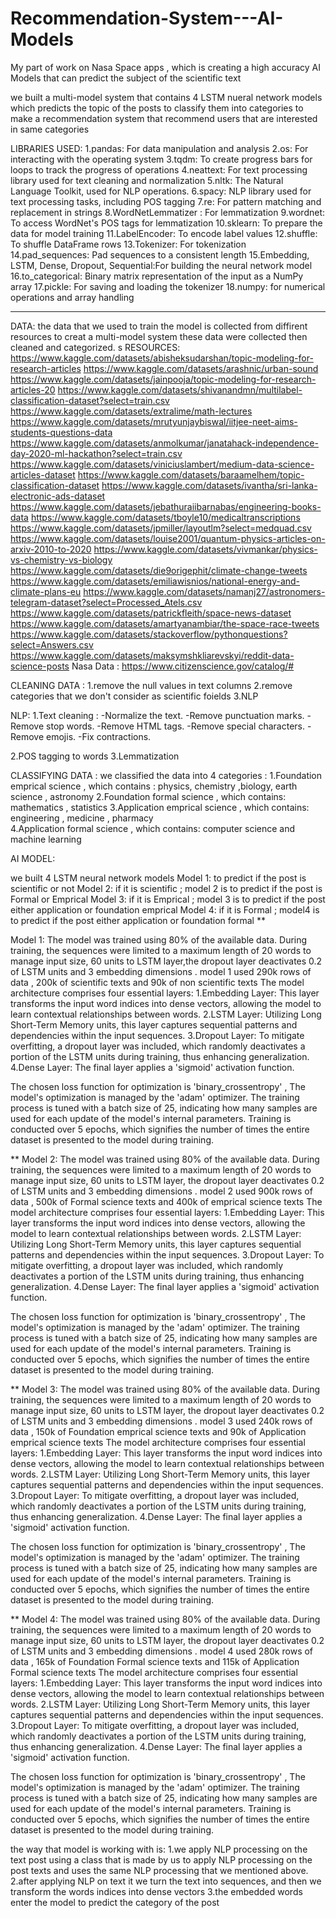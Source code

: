 # Recommendation-System---AI-Models
My part of work on Nasa Space apps , which is creating a high accuracy AI Models that can predict the subject of the scientific text 

we built a multi-model system that contains 4 LSTM nueral network models
which predicts the topic of the posts to classify them into categories to make a recommendation system
that recommend users that are interested in same categories 



LIBRARIES USED:
1.pandas: For data manipulation and analysis
2.os: For interacting with the operating system
3.tqdm: To create progress bars for loops to track the progress of operations
4.neattext: For text processing library used for text cleaning and normalization
5.nltk: The Natural Language Toolkit, used for NLP operations.
6.spacy: NLP library used for text processing tasks, including POS tagging 
7.re: For pattern matching and replacement in strings
8.WordNetLemmatizer : For lemmatization
9.wordnet: To access WordNet's POS tags for lemmatization
10.sklearn: To prepare the data for model training
11.LabelEncoder: To encode label values
12.shuffle: To shuffle DataFrame rows
13.Tokenizer: For tokenization
14.pad_sequences: Pad sequences to a consistent length
15.Embedding, LSTM, Dense, Dropout, Sequential:For building the neural network model
16.to_categorical: Binary matrix representation of the input as a NumPy array
17.pickle: For saving and loading the tokenizer
18.numpy: for numerical operations and array handling


*****
DATA:
the data that we used to train the model is collected from diffirent resources to creat a multi-model system
these data were collected then cleaned and categorized.
s
RESOURCES:
https://www.kaggle.com/datasets/abisheksudarshan/topic-modeling-for-research-articles
https://www.kaggle.com/datasets/arashnic/urban-sound
https://www.kaggle.com/datasets/jainpooja/topic-modeling-for-research-articles-20
https://www.kaggle.com/datasets/shivanandmn/multilabel-classification-dataset?select=train.csv
https://www.kaggle.com/datasets/extralime/math-lectures
https://www.kaggle.com/datasets/mrutyunjaybiswal/iitjee-neet-aims-students-questions-data
https://www.kaggle.com/datasets/anmolkumar/janatahack-independence-day-2020-ml-hackathon?select=train.csv
https://www.kaggle.com/datasets/viniciuslambert/medium-data-science-articles-dataset
https://www.kaggle.com/datasets/baraamelhem/topic-classification-dataset
https://www.kaggle.com/datasets/ivantha/sri-lanka-electronic-ads-dataset
https://www.kaggle.com/datasets/jebathuraiibarnabas/engineering-books-data
https://www.kaggle.com/datasets/tboyle10/medicaltranscriptions
https://www.kaggle.com/datasets/jpmiller/layoutlm?select=medquad.csv
https://www.kaggle.com/datasets/louise2001/quantum-physics-articles-on-arxiv-2010-to-2020
https://www.kaggle.com/datasets/vivmankar/physics-vs-chemistry-vs-biology
https://www.kaggle.com/datasets/die9origephit/climate-change-tweets
https://www.kaggle.com/datasets/emiliawisnios/national-energy-and-climate-plans-eu
https://www.kaggle.com/datasets/namanj27/astronomers-telegram-dataset?select=Processed_Atels.csv
https://www.kaggle.com/datasets/patrickfleith/space-news-dataset
https://www.kaggle.com/datasets/amartyanambiar/the-space-race-tweets
https://www.kaggle.com/datasets/stackoverflow/pythonquestions?select=Answers.csv
https://www.kaggle.com/datasets/maksymshkliarevskyi/reddit-data-science-posts
Nasa Data : https://www.citizenscience.gov/catalog/#

CLEANING DATA :
1.remove the null values in text columns 
2.remove categories that we don't consider as scientific foields
3.NLP

NLP:
1.Text cleaning :
	-Normalize the text.
	-Remove punctuation marks.
	-Remove stop words.
	-Remove HTML tags.
	-Remove special characters.
	-Remove emojis.
	-Fix contractions.

2.POS tagging to words 
3.Lemmatization


CLASSIFYING DATA :
we classified the data into 4 categories : 
1.Foundation emprical science , which contains : physics, chemistry ,biology, earth science , astronomy
2.Foundation formal science , which contains: mathematics , statistics
3.Application emprical science , which contains: engineering , medicine , pharmacy   
4.Application formal science , which contains: computer science and machine learning




AI MODEL:

we built 4 LSTM neural network models 
Model 1: to predict if the post is scientific or not 
Model 2: if it is scientific ; model 2 is to predict if the post is Formal or Emprical
Model 3: if it is Emprical ; model 3 is to predict if the post either application or foundation emprical 
Model 4: if it is Formal ; model4 is to predict if the post either application or foundation formal
**

Model 1: The model was trained using 80% of the available data. During training, the sequences were limited to a maximum length of 20 words to manage input size, 60 units to LSTM layer,the dropout layer deactivates 0.2 of LSTM units and 3 embedding dimensions .
model 1 used 290k rows of data , 200k of scientific texts and 90k of non scientific texts
The model architecture comprises four essential layers:
1.Embedding Layer: This layer transforms the input word indices into dense vectors, allowing the model to learn contextual relationships between words.
2.LSTM Layer: Utilizing Long Short-Term Memory units, this layer captures sequential patterns and dependencies within the input sequences.
3.Dropout Layer: To mitigate overfitting, a dropout layer was included, which randomly deactivates a portion of the LSTM units during training, thus enhancing generalization.
4.Dense Layer: The final layer applies a 'sigmoid' activation function.

The chosen loss function for optimization is 'binary_crossentropy' , The model's optimization is managed by the 'adam' optimizer.
The training process is tuned with a batch size of 25, indicating how many samples are used for each update of the model's internal parameters.
Training is conducted over 5 epochs, which signifies the number of times the entire dataset is presented to the model during training.

**
Model 2: The model was trained using 80% of the available data. During training, the sequences were limited to a maximum length of 20 words to manage input size, 60 units to LSTM layer, the dropout layer deactivates 0.2 of LSTM units and 3 embedding dimensions .
model 2 used 900k rows of data , 500k of Formal science texts and 400k of emprical science texts
The model architecture comprises four essential layers:
1.Embedding Layer: This layer transforms the input word indices into dense vectors, allowing the model to learn contextual relationships between words.
2.LSTM Layer: Utilizing Long Short-Term Memory units, this layer captures sequential patterns and dependencies within the input sequences.
3.Dropout Layer: To mitigate overfitting, a dropout layer was included, which randomly deactivates a portion of the LSTM units during training, thus enhancing generalization.
4.Dense Layer: The final layer applies a 'sigmoid' activation function.

The chosen loss function for optimization is 'binary_crossentropy' , The model's optimization is managed by the 'adam' optimizer.
The training process is tuned with a batch size of 25, indicating how many samples are used for each update of the model's internal parameters.
Training is conducted over 5 epochs, which signifies the number of times the entire dataset is presented to the model during training.

**
Model 3: The model was trained using 80% of the available data. During training, the sequences were limited to a maximum length of 20 words to manage input size, 60 units to LSTM layer, the dropout layer deactivates 0.2 of LSTM units and 3 embedding dimensions .
model 3 used 240k rows of data , 150k of Foundation emprical science texts and 90k of Application emprical science texts
The model architecture comprises four essential layers:
1.Embedding Layer: This layer transforms the input word indices into dense vectors, allowing the model to learn contextual relationships between words.
2.LSTM Layer: Utilizing Long Short-Term Memory units, this layer captures sequential patterns and dependencies within the input sequences.
3.Dropout Layer: To mitigate overfitting, a dropout layer was included, which randomly deactivates a portion of the LSTM units during training, thus enhancing generalization.
4.Dense Layer: The final layer applies a 'sigmoid' activation function.

The chosen loss function for optimization is 'binary_crossentropy' , The model's optimization is managed by the 'adam' optimizer.
The training process is tuned with a batch size of 25, indicating how many samples are used for each update of the model's internal parameters.
Training is conducted over 5 epochs, which signifies the number of times the entire dataset is presented to the model during training.

**
Model 4: The model was trained using 80% of the available data. During training, the sequences were limited to a maximum length of 20 words to manage input size, 60 units to LSTM layer, the dropout layer deactivates 0.2 of LSTM units and 3 embedding dimensions .
model 4 used 280k rows of data , 165k of Foundation Formal science texts and 115k of Application Formal science texts
The model architecture comprises four essential layers:
1.Embedding Layer: This layer transforms the input word indices into dense vectors, allowing the model to learn contextual relationships between words.
2.LSTM Layer: Utilizing Long Short-Term Memory units, this layer captures sequential patterns and dependencies within the input sequences.
3.Dropout Layer: To mitigate overfitting, a dropout layer was included, which randomly deactivates a portion of the LSTM units during training, thus enhancing generalization.
4.Dense Layer: The final layer applies a 'sigmoid' activation function.

The chosen loss function for optimization is 'binary_crossentropy' , The model's optimization is managed by the 'adam' optimizer.
The training process is tuned with a batch size of 25, indicating how many samples are used for each update of the model's internal parameters.
Training is conducted over 5 epochs, which signifies the number of times the entire dataset is presented to the model during training.


the way that model is working with is:
1.we apply NLP processing on the text post using a class that is made by us to apply NLP processing on the post texts and uses the same NLP processing that we mentioned above.
2.after applying NLP on text it we turn the text into sequences, and then we transform the words indices into dense vectors
3.the embedded words enter the model to predict the category of the post  


